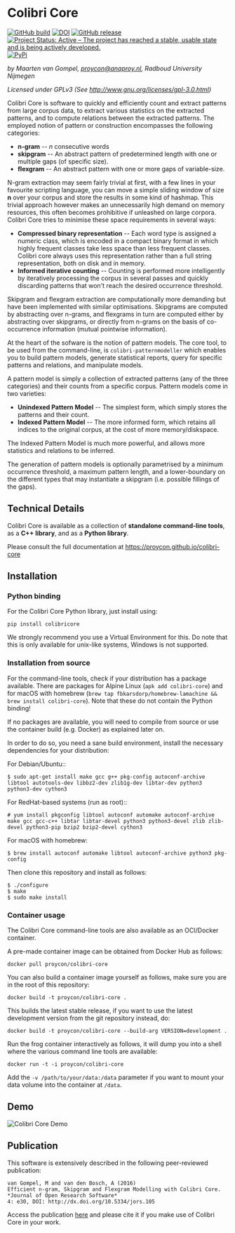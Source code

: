 # Colibri Core

[![GitHub build](https://github.com/proycon/colibri-core/actions/workflows/colibri-core.yml/badge.svg?branch=master)](https://github.com/proycon/colibri-core/actions/)
[![DOI](https://zenodo.org/badge/12996232.svg)](https://zenodo.org/badge/latestdoi/12996232)
[![GitHub release](https://img.shields.io/github/release/proycon/colibri-core.svg)](https://GitHub.com/proycon/colibri-core/releases/)
[![Project Status: Active – The project has reached a stable, usable state and is being actively developed.](https://www.repostatus.org/badges/latest/active.svg)](https://www.repostatus.org/#active)
[![PyPi](https://badge.fury.io/py/colibricore.svg)](https://pypi.org/colibricore)

*by Maarten van Gompel, proycon@anaproy.nl, Radboud University Nijmegen*

*Licensed under GPLv3 (See http://www.gnu.org/licenses/gpl-3.0.html)*

Colibri Core is software to quickly and efficiently count and extract patterns
from large corpus data, to extract various statistics on the extracted
patterns, and to compute relations between the extracted patterns. The employed
notion of pattern or construction encompasses the following categories:

* **n-gram** -- *n* consecutive words
* **skipgram** -- An abstract pattern of predetermined length with one or multiple gaps (of specific size).
* **flexgram** -- An abstract pattern with one or more gaps of variable-size.

N-gram extraction may seem fairly trivial at first, with a few lines in your
favourite scripting language, you can move a simple sliding window of size **n**
over your corpus and store the results in some kind of hashmap. This trivial
approach however makes an unnecessarily high demand on memory resources, this
often becomes prohibitive if unleashed on large corpora. Colibri Core tries to
minimise these space requirements in several ways:

* **Compressed binary representation** -- Each word type is assigned a numeric class, which is encoded in a compact binary format in which highly frequent classes take less space than less frequent classes. Colibri core always uses this representation rather than a full string representation, both on disk and in memory.
* **Informed iterative counting** -- Counting is performed more intelligently by iteratively processing the corpus in several passes and quickly discarding patterns that won't reach the desired occurrence threshold.

Skipgram and flexgram extraction are computationally more demanding but have
been implemented with similar optimisations. Skipgrams are computed by
abstracting over n-grams, and flexgrams in turn are computed either by
abstracting over skipgrams, or directly from n-grams on the basis of
co-occurrence information (mutual pointwise information).

At the heart of the sofware is the notion of pattern models. The core tool, to
be used from the command-line, is ``colibri-patternmodeller`` which enables you
to build pattern models, generate statistical reports, query for specific
patterns and relations, and manipulate models.

A pattern model is simply a collection of extracted patterns (any of the three
categories) and their counts from a specific corpus. Pattern models come in two
varieties:

* **Unindexed Pattern Model** -- The simplest form, which simply stores the patterns and their count.
* **Indexed Pattern Model** -- The more informed form, which retains all indices to the original corpus, at the cost of more memory/diskspace.

The Indexed Pattern Model is much more powerful, and allows more statistics and
relations to be inferred.

The generation of pattern models is optionally parametrised by a minimum
occurrence threshold, a maximum pattern length, and a lower-boundary on the
different types that may instantiate a skipgram (i.e. possible fillings of the
gaps).

## Technical Details

Colibri Core is available as a collection of **standalone command-line tools**,
as a **C++ library**, and as a **Python library**.

Please consult the full documentation at <https://proycon.github.io/colibri-core>

## Installation

### Python binding

For the Colibri Core Python library, just install using:

```
pip install colibricore
```

We strongly recommend you use a Virtual Environment for this. Do note that this
is only available for unix-like systems, Windows is not supported.

### Installation from source

For the command-line tools, check if your distribution has a package available.
There are packages for Alpine Linux (`apk add colibri-core`) and for macOS with
homebrew (`brew tap fbkarsdorp/homebrew-lamachine && brew install
colibri-core`). Note that these do not contain the Python binding!

If no packages are available, you will need to compile from source or use the container build (e.g.
Docker) as explained later on.

In order to do so, you need a sane build environment, install the necessary dependencies for your distribution:

For Debian/Ubuntu::

```
$ sudo apt-get install make gcc g++ pkg-config autoconf-archive libtool autotools-dev libbz2-dev zlib1g-dev libtar-dev python3 python3-dev cython3
```

For RedHat-based systems (run as root)::

```
# yum install pkgconfig libtool autoconf automake autoconf-archive make gcc gcc-c++ libtar libtar-devel python3 python3-devel zlib zlib-devel python3-pip bzip2 bzip2-devel cython3
```

For macOS with homebrew:

```
$ brew install autoconf automake libtool autoconf-archive python3 pkg-config
```

Then clone this repository and install as follows:

```
$ ./configure
$ make
$ sudo make install
```

### Container usage

The Colibri Core command-line tools are also available as an OCI/Docker container.

A pre-made container image can be obtained from Docker Hub as follows:

``docker pull proycon/colibri-core``

You can also build a container image yourself as follows, make sure you are in the root of this repository:

``docker build -t proycon/colibri-core .``

This builds the latest stable release, if you want to use the latest development version
from the git repository instead, do:

``docker build -t proycon/colibri-core --build-arg VERSION=development .``

Run the frog container interactively as follows, it will dump you into a shell where the various command line tools are available:

``docker run -t -i proycon/colibri-core``

Add the ``-v /path/to/your/data:/data`` parameter if you want to mount your data volume into the container at `/data`.

## Demo

![Colibri Core Demo](https://raw.githubusercontent.com/CLARIAH/wp3-demos/master/colibri-core.gif)


## Publication

This software is extensively described in the following peer-reviewed publication:

    van Gompel, M and van den Bosch, A (2016)
    Efficient n-gram, Skipgram and Flexgram Modelling with Colibri Core.
    *Journal of Open Research Software*
    4: e30, DOI: http://dx.doi.org/10.5334/jors.105

Access the publication [here](http://dx.doi.org/10.5334/jors.105) and please cite it if you make use of
Colibri Core in your work.
